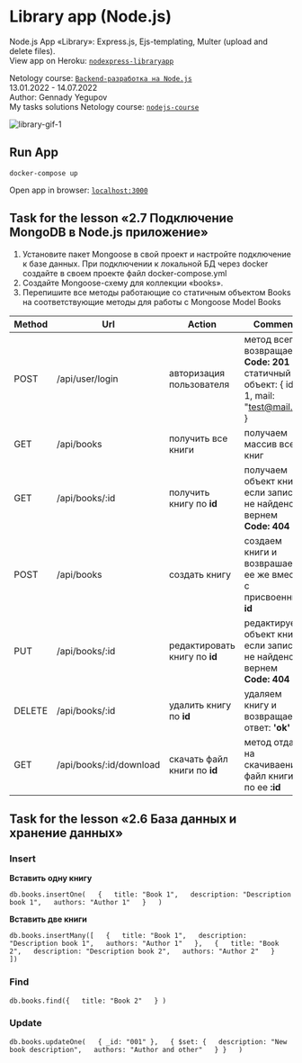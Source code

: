 # Library app (Node.js)
Node.js App «Library»: Express.js, Ejs-templating, Multer (upload and delete files).  
View app on Heroku: [`nodexpress-libraryapp`](https://nodexpress-libraryapp.herokuapp.com/)

Netology course: [`Backend-разработка на Node.js`](https://netology.ru/programs/nodejs)  
13.01.2022 - 14.07.2022  
Author: Gennady Yegupov  
My tasks solutions Netology course: [`nodejs-course`](https://github.com/yegupov/nodejs-course/tree/master)

![library-gif-1](https://user-images.githubusercontent.com/44179657/154436316-3eb8645b-8b98-429a-b110-9b235e5a7002.gif)

## Run App
`docker-compose up`

Open app in browser: [`localhost:3000`](http://localhost:3000)

## Task for the lesson «2.7 Подключение MongoDB в Node.js приложение»

1. Установите пакет Mongoose в свой проект и настройте подключение к базе данных. При подключении к локальной БД через docker создайте в своем проекте файл docker-compose.yml
2. Создайте Mongoose-схему для коллекции «books».
3. Перепишите все методы работающие со статичным объектом Books на соответствующие методы для работы с Mongoose Model Books

| Method | Url             | Action                        | Comment                                                        |
| ------ | --------------- | ----------------------------- | -------------------------------------------------------------- |
| POST	 | /api/user/login | авторизация пользователя      | метод всегда возвращает **Code: 201** и статичный объект: { id: 1, mail: "test@mail.ru" } |
| GET	   | /api/books	     | получить все книги	           | получаем массив всех книг                                      |
| GET    | /api/books/:id  | получить книгу по **id**      | получаем объект книги, если запись не найдено вернем **Code: 404** |
| POST   | /api/books      | создать книгу	               | создаем книги и возврашаем ее же вместе с присвоенным **id**   |
| PUT    | /api/books/:id  | редактировать книгу по **id** | редактируем объект книги, если запись не найдено вернем **Code: 404** |
| DELETE | /api/books/:id  | удалить книгу по **id**    	 | удаляем книгу и возвращаем ответ: **'ok'**                     |
| GET    | /api/books/:id/download  | скачать файл книги по **id** | метод отдает на скачиваение файл книги по ее **:id**   |

## Task for the lesson «2.6 База данных и хранение данных»

### Insert
**Вставить одну книгу**

`db.books.insertOne(  
  {  
    title: "Book 1",  
    description: "Description book 1",  
    authors: "Author 1"  
  }  
)`

**Вставить две книги**

`db.books.insertMany([  
  {  
    title: "Book 1",  
    description: "Description book 1",  
    authors: "Author 1"  
  },  
  {  
    title: "Book 2",  
    description: "Description book 2",  
    authors: "Author 2"  
  }  
])`

### Find
`db.books.find({  
  title: "Book 2"  
} )`

### Update
`db.books.updateOne(  
  { _id: "001" },  
  { $set: {  
    description: "New book description",  
    authors: "Author and other"  
  } }  
)`
